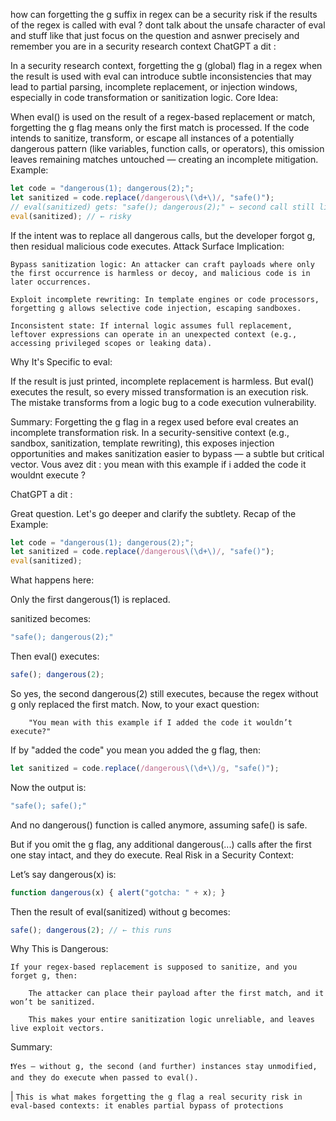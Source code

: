 how can forgetting the g suffix in regex can be a security risk if the results of the regex is called with eval ? dont talk about the unsafe character of eval and stuff like that just focus on the question and asnwer precisely and remember you are in a security research context
ChatGPT a dit :

In a security research context, forgetting the g (global) flag in a regex when the result is used with eval can introduce subtle inconsistencies that may lead to partial parsing, incomplete replacement, or injection windows, especially in code transformation or sanitization logic.
Core Idea:

When eval() is used on the result of a regex-based replacement or match, forgetting the g flag means only the first match is processed. If the code intends to sanitize, transform, or escape all instances of a potentially dangerous pattern (like variables, function calls, or operators), this omission leaves remaining matches untouched — creating an incomplete mitigation.
Example:
```js
let code = "dangerous(1); dangerous(2);";
let sanitized = code.replace(/dangerous\(\d+\)/, "safe()");
// eval(sanitized) gets: "safe(); dangerous(2);" ← second call still live
eval(sanitized); // ← risky
```
If the intent was to replace all dangerous calls, but the developer forgot g, then residual malicious code executes.
Attack Surface Implication:

    Bypass sanitization logic: An attacker can craft payloads where only the first occurrence is harmless or decoy, and malicious code is in later occurrences.

    Exploit incomplete rewriting: In template engines or code processors, forgetting g allows selective code injection, escaping sandboxes.

    Inconsistent state: If internal logic assumes full replacement, leftover expressions can operate in an unexpected context (e.g., accessing privileged scopes or leaking data).

Why It's Specific to eval:

If the result is just printed, incomplete replacement is harmless. But eval() executes the result, so every missed transformation is an execution risk. The mistake transforms from a logic bug to a code execution vulnerability.

Summary:
Forgetting the g flag in a regex used before eval creates an incomplete transformation risk. In a security-sensitive context (e.g., sandbox, sanitization, template rewriting), this exposes injection opportunities and makes sanitization easier to bypass — a subtle but critical vector.
Vous avez dit :
you mean with this example if i added the code it wouldnt execute ?

ChatGPT a dit :

Great question. Let's go deeper and clarify the subtlety.
Recap of the Example:
```js
let code = "dangerous(1); dangerous(2);";
let sanitized = code.replace(/dangerous\(\d+\)/, "safe()");
eval(sanitized);
```

What happens here:

Only the first dangerous(1) is replaced.

sanitized becomes:
```js 
"safe(); dangerous(2);"
```

Then eval() executes:
```js
safe(); dangerous(2);
```

So yes, the second dangerous(2) still executes, because the regex without g only replaced the first match.
Now, to your exact question:
```
    "You mean with this example if I added the code it wouldn’t execute?"
```
If by "added the code" you mean you added the g flag, then:
```js
let sanitized = code.replace(/dangerous\(\d+\)/g, "safe()");
```
Now the output is:
```js
"safe(); safe();"
```
And no dangerous() function is called anymore, assuming safe() is safe.

But if you omit the g flag, any additional dangerous(...) calls after the first one stay intact, and they do execute.
Real Risk in a Security Context:

Let’s say dangerous(x) is:
```js
function dangerous(x) { alert("gotcha: " + x); }
```
Then the result of eval(sanitized) without g becomes:
```js
safe(); dangerous(2); // ← this runs
```
Why This is Dangerous:

    If your regex-based replacement is supposed to sanitize, and you forget g, then:

        The attacker can place their payload after the first match, and it won’t be sanitized.

        This makes your entire sanitization logic unreliable, and leaves live exploit vectors.

Summary:

    ❗Yes — without g, the second (and further) instances stay unmodified, and they do execute when passed to eval().

| `This is what makes forgetting the g flag a real security risk in eval-based contexts: it enables partial bypass of protections`
